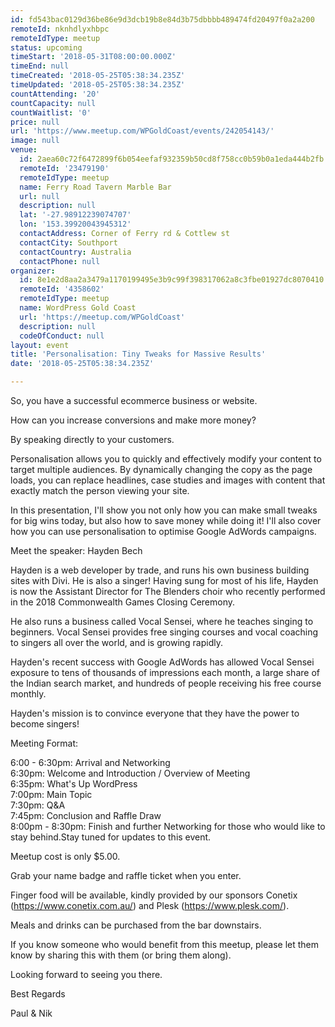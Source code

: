 ```yaml
---
id: fd543bac0129d36be86e9d3dcb19b8e84d3b75dbbbb489474fd20497f0a2a200
remoteId: nknhdlyxhbpc
remoteIdType: meetup
status: upcoming
timeStart: '2018-05-31T08:00:00.000Z'
timeEnd: null
timeCreated: '2018-05-25T05:38:34.235Z'
timeUpdated: '2018-05-25T05:38:34.235Z'
countAttending: '20'
countCapacity: null
countWaitlist: '0'
price: null
url: 'https://www.meetup.com/WPGoldCoast/events/242054143/'
image: null
venue:
  id: 2aea60c72f6472899f6b054eefaf932359b50cd8f758cc0b59b0a1eda444b2fb
  remoteId: '23479190'
  remoteIdType: meetup
  name: Ferry Road Tavern Marble Bar
  url: null
  description: null
  lat: '-27.98912239074707'
  lon: '153.39920043945312'
  contactAddress: Corner of Ferry rd & Cottlew st
  contactCity: Southport
  contactCountry: Australia
  contactPhone: null
organizer:
  id: 8e1e2d8aa2a3479a1170199495e3b9c99f398317062a8c3fbe01927dc8070410
  remoteId: '4358602'
  remoteIdType: meetup
  name: WordPress Gold Coast
  url: 'https://meetup.com/WPGoldCoast'
  description: null
  codeOfConduct: null
layout: event
title: 'Personalisation: Tiny Tweaks for Massive Results'
date: '2018-05-25T05:38:34.235Z'

---
```

<p>So, you have a successful ecommerce business or website.</p> <p>How can you increase conversions and make more money?</p> <p>By speaking directly to your customers.</p> <p>Personalisation allows you to quickly and effectively modify your content to target multiple audiences. By dynamically changing the copy as the page loads, you can replace headlines, case studies and images with content that exactly match the person viewing your site.</p> <p>In this presentation, I'll show you not only how you can make small tweaks for big wins today, but also how to save money while doing it! I'll also cover how you can use personalisation to optimise Google AdWords campaigns.</p> <p>Meet the speaker: Hayden Bech</p> <p>Hayden is a web developer by trade, and runs his own business building sites with Divi. He is also a singer! Having sung for most of his life, Hayden is now the Assistant Director for The Blenders choir who recently performed in the 2018 Commonwealth Games Closing Ceremony.</p> <p>He also runs a business called Vocal Sensei, where he teaches singing to beginners. Vocal Sensei provides free singing courses and vocal coaching to singers all over the world, and is growing rapidly.</p> <p>Hayden's recent success with Google AdWords has allowed Vocal Sensei exposure to tens of thousands of impressions each month, a large share of the Indian search market, and hundreds of people receiving his free course monthly.</p> <p>Hayden's mission is to convince everyone that they have the power to become singers!</p> <p>Meeting Format:</p> <p>6:00 - 6:30pm: Arrival and Networking<br/>6:30pm: Welcome and Introduction / Overview of Meeting<br/>6:35pm: What's Up WordPress<br/>7:00pm: Main Topic<br/>7:30pm: Q&amp;A<br/>7:45pm: Conclusion and Raffle Draw<br/>8:00pm - 8:30pm: Finish and further Networking for those who would like to stay behind.Stay tuned for updates to this event.</p> <p>Meetup cost is only $5.00.</p> <p>Grab your name badge and raffle ticket when you enter.</p> <p>Finger food will be available, kindly provided by our sponsors Conetix (<a href="https://www.conetix.com.au/" class="linkified">https://www.conetix.com.au/</a>) and Plesk (<a href="https://www.plesk.com/" class="linkified">https://www.plesk.com/</a>).</p> <p>Meals and drinks can be purchased from the bar downstairs.</p> <p>If you know someone who would benefit from this meetup, please let them know by sharing this with them (or bring them along).</p> <p>Looking forward to seeing you there.</p> <p>Best Regards</p> <p>Paul &amp; Nik</p>
